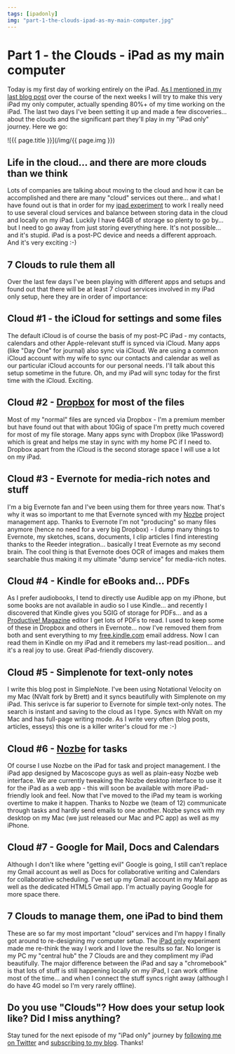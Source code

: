 ```yaml
---
tags: [ipadonly]
img: "part-1-the-clouds-ipad-as-my-main-computer.jpg"
---
```


# Part 1 - the Clouds - iPad as my main computer


Today is my first day of working entirely on the iPad. [As I mentioned in my last blog post](http://michaelnozbe.com/ipad-as-my-main-computer-prologue) over the course of the next weeks I will try to make this very iPad my only computer, actually spending 80%+ of my time working on the iPad. The last two days I've been setting it up and made a few discoveries... about the clouds and the significant part they'll play in my "iPad only" journey. Here we go:  


<!--More-->

![{{ page.title }}](/img/{{ page.img }})


## Life in the cloud... and there are more clouds than we think

Lots of companies are talking about moving to the cloud and how it can be accomplished and there are many "cloud" services out there... and what I have found out is that in order for my [ipad experiment](http://michaelnozbe.com/ipad-as-my-main-computer-prologue) to work I really need to use several cloud services and balance between storing data in the cloud and locally on my iPad. Luckily I have 64GB of storage so plenty to go by... but I need to go away from just storing everything here. It's not possible... and it's stupid. iPad is a post-PC device and needs a different approach. And it's very exciting :-)

## 7 Clouds to rule them all

Over the last few days I've been playing with different apps and setups and found out that there will be at least 7 cloud services involved in my iPad only setup, here they are in order of importance:

## Cloud #1 - the iCloud for settings and some files

The default iCloud is of course the basis of my post-PC iPad - my contacts, calendars and other Apple-relevant stuff is synced via iCloud. Many apps (like "Day One" for journal) also sync via iCloud. We are using a common iCloud account with my wife to sync our contacts and calendar as well as our particular iCloud accounts for our personal needs. I'll talk about this setup sometime in the future. Oh, and my iPad will sync today for the first time with the iCloud. Exciting.

## Cloud #2 - [Dropbox](http://db.tt/Mv66FsX) for most of the files

Most of my "normal" files are synced via Dropbox - I'm a premium member but have found out that with about 10Gig of space I'm pretty much covered for most of my file storage. Many apps sync with Dropbox (like 1Password) which is great and helps me stay in sync with my home PC if I need to. Dropbox apart from the iCloud is the second storage space I will use a lot on my iPad.

## Cloud #3 - Evernote for media-rich notes and stuff

I'm a big Evernote fan and I've been using them for three years now. That's why it was so important to me that Evernote synced with my [Nozbe][n] project management app. Thanks to Evernote I'm not "producing" so many files anymore (hence no need for a very big Dropbox) - I dump many things to Evernote, my sketches, scans, documents, I clip articles I find interesting thanks to the Reeder integration... basically I treat Evernote as my second brain. The cool thing is that Evernote does OCR of images and makes them searchable thus making it my ultimate "dump service" for media-rich notes.

## Cloud #4 - Kindle for eBooks and... PDFs

As I prefer audiobooks, I tend to directly use Audible app on my iPhone, but some books are not available in audio so I use Kindle... and recently I discovered that Kindle gives you 5GIG of storage for PDFs... and as a [Productive! Magazine](http://www.productivemagazine.com) editor I get lots of PDFs to read. I used to keep some of these in Dropbox and others in Evernote... now I've removed them from both and sent everything to my [free.kindle.com](http://free.kindle.com) email address. Now I can read them in Kindle on my iPad and it remebers my last-read position... and it's a real joy to use. Great iPad-friendly discovery.

## Cloud #5 - Simplenote for text-only notes

I write this blog post in SimpleNote. I've been using Notational Velocity on my Mac (NValt fork by Brett) and it syncs beautifully with Simplenote on my iPad. This serivce is far superior to Evernote for simple text-only notes. The search is instant and saving to the cloud as I type. Syncs with NValt on my Mac and has full-page writing mode. As I write very often (blog posts, articles, esseys) this one is a killer writer's cloud for me :-)

## Cloud #6 - [Nozbe][n] for tasks

Of course I use Nozbe on the iPad for task and project management. I the iPad app designed by Macoscope guys as well as plain-easy Nozbe web interface. We are currently tweaking the Nozbe desktop interface to use it for the iPad as a web app - this will soon be available with more iPad-friendly look and feel. Now that I've moved to the iPad my team is working overtime to make it happen. Thanks to Nozbe we (team of 12) communicate through tasks and hardly send emails to one another. Nozbe syncs with my desktop on my Mac (we just released our Mac and PC app) as well as my iPhone.

## Cloud #7 - Google for Mail, Docs and Calendars

Although I don't like where "getting evil" Google is going, I still can't replace my Gmail account as well as Docs for collaborative writing and Calendars for collaborative scheduling. I've set up my Gmail account in my Mail.app as well as the dedicated HTML5 Gmail app. I'm actually paying Google for more space there.

## 7 Clouds to manage them, one iPad to bind them

These are so far my most important "cloud" services and I'm happy I finally got around to re-designing my computer setup. The [iPad only](http://michaelnozbe.com/ipad-as-my-main-computer-prologue) experiment made me re-think the way I work and I love the results so far. No longer is my PC my "central hub" the 7 Clouds are and they compliment my iPad beautifully. The major difference between the iPad and say a "chromebook" is that lots of stuff is still happening locally on my iPad, I can work offline most of the time... and when I connect the stuff syncs right away (although I do have 4G model so I'm very rarely offline).

## Do you use "Clouds"? How does your setup look like? Did I miss anything?

Stay tuned for the next episode of my "iPad only" journey by [following me on Twitter](http://www.Twitter.com/MichaelNozbe) and [subscribing to my blog](http://feeds.feedburner.com/MichaelSliwinski). Thanks!


[n]: https://michael.gratis/nozbe
